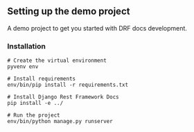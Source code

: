 ## Setting up the demo project
A demo project to get you started with DRF docs development.


### Installation

    # Create the virtual environment
    pyvenv env

    # Install requirements
    env/bin/pip install -r requirements.txt

    # Install Django Rest Framework Docs
    pip install -e ../

    # Run the project
    env/bin/python manage.py runserver
